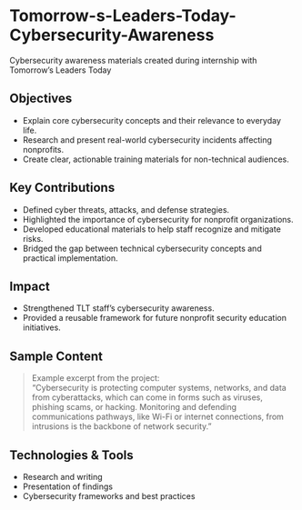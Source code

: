# Tomorrow-s-Leaders-Today-Cybersecurity-Awareness
Cybersecurity awareness materials created during internship with Tomorrow’s Leaders Today

## Objectives
- Explain core cybersecurity concepts and their relevance to everyday life.
- Research and present real-world cybersecurity incidents affecting nonprofits.
- Create clear, actionable training materials for non-technical audiences.

## Key Contributions
- Defined cyber threats, attacks, and defense strategies.
- Highlighted the importance of cybersecurity for nonprofit organizations.
- Developed educational materials to help staff recognize and mitigate risks.
- Bridged the gap between technical cybersecurity concepts and practical implementation.

## Impact
- Strengthened TLT staff’s cybersecurity awareness.
- Provided a reusable framework for future nonprofit security education initiatives.

## Sample Content
> Example excerpt from the project:  
> “Cybersecurity is protecting computer systems, networks, and data from cyberattacks, which can come in forms such as viruses, phishing scams, or hacking. Monitoring and defending communications pathways, like Wi-Fi or internet connections, from intrusions is the backbone of network security.”

## Technologies & Tools
- Research and writing
- Presentation of findings
- Cybersecurity frameworks and best practices
